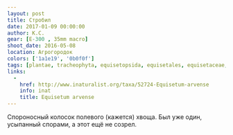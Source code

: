 ```yaml
---
layout: post
title: Стробил
date: 2017-01-09 00:00:00
author: К.С.
gear: [E-300 , 35mm macro]
shoot_date: 2016-05-08
location: Агрогородок
colors: ['1a1e19', '0b0f0f']
tags: [plantae, tracheophyta, equisetopsida, equisetales, equisetaceae, equisetum, equisetum arvense]
links:
  -
    href: http://www.inaturalist.org/taxa/52724-Equisetum-arvense
    info: inat
    title: Equisetum arvense
---
```


Спороносный колосок полевого (кажется) хвоща. Был уже один, усыпанный спорами, а этот ещё не созрел.
